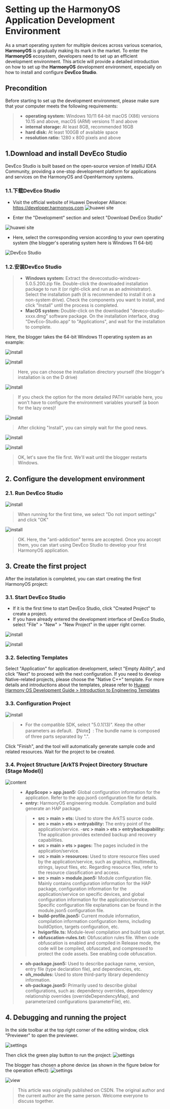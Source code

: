 # Setting up the HarmonyOS Application Development Environment
As a smart operating system for multiple devices across various scenarios, **HarmonyOS** is gradually making its mark in the market. To enter the **HarmonyOS** ecosystem, developers need to set up an efficient development environment. This article will provide a detailed introduction on how to set up the **HarmonyOS** development environment, especially on how to install and configure **DevEco Studio**.
## Precondition
Before starting to set up the development environment, please make sure that your computer meets the following requirements:

>  - **operating system:**
Windows 10/11 64-bit
macOS (X86) versions 10.15 and above, macOS (ARM) versions 11 and above
>  - **internal storage:**
> At least 8GB, recommended 16GB
>  - **hard disk:**
> At least 100GB of available space
>  - **resolution ratio:**
> 1280 x 800 pixels and above
## 1.Download and install DevEco Studio
DevEco Studio is built based on the open-source version of IntelliJ IDEA Community, providing a one-stop development platform for applications and services on the HarmonyOS and OpenHarmony systems.
### 1.1.下载DevEco Studio
- Visit the official website of Huawei Developer Alliance: https://developer.harmonyos.com
![huawei site](https://i-blog.csdnimg.cn/direct/e5765bf4fa024eed86981d934b9bf5f6.png)

- Enter the "Development" section and select "Download DevEco Studio"

![huawei site](https://i-blog.csdnimg.cn/direct/03a7c900561c4e8abaa7a1b35fe0c3a0.png)
- Here, select the corresponding version according to your own operating system (the blogger's operating system here is Windows 11 64-bit)

![DevEco Studio](https://i-blog.csdnimg.cn/direct/24cf7df88b054bdfac4ea32fc5a2bd0e.png)
### 1.2.安装DevEco Studio
> - **Windows system:**
> Extract the devecostudio-windows-5.0.5.200.zip file.
Double-click the downloaded installation package to run it (or right-click and run as an administrator).
Select the installation path (it is recommended to install it on a non-system drive).
Check the components you want to install, and click "Install" until the process is completed.
> - **MacOS system:**
> Double-click on the downloaded "deveco-studio-xxxx.dmg" software package.
On the installation interface, drag "DevEco-Studio.app" to "Applications", and wait for the installation to complete.

Here, the blogger takes the 64-bit Windows 11 operating system as an example:

![install](https://i-blog.csdnimg.cn/direct/f28cce20920949a2aa92a7c2eba952dd.png)

![install](https://i-blog.csdnimg.cn/direct/6b2c01dc04fe42ebb3fe80291367001a.png)
> Here, you can choose the installation directory yourself (the blogger's installation is on the D drive)

![install](https://i-blog.csdnimg.cn/direct/7ad77cfba04846b884e04c38d1c2c6f6.png)
> If you check the option for the more detailed PATH variable here, you won't have to configure the environment variables yourself (a boon for the lazy ones)!

![install](https://i-blog.csdnimg.cn/direct/2305543cc1f44554a69a16bf06c241b0.png)

> After clicking "Install", you can simply wait for the good news.

![install](https://i-blog.csdnimg.cn/direct/51398bf80b934f68a4c5b421012caca8.png)

![install](https://i-blog.csdnimg.cn/direct/dc604963a624408ea86b722368b241b9.png)

> OK, let's save the file first. We'll wait until the blogger restarts Windows.

## 2. Configure the development environment

### 2.1. Run DevEco Studio
![install](https://i-blog.csdnimg.cn/direct/572b37ea5ba0436ebb089e51b2a86010.png)


> When running for the first time, we select "Do not import settings" and click "OK"

![install](https://i-blog.csdnimg.cn/direct/ae72e69937bf4f399f2ff5cfb87faad3.png)

> OK. Here, the "anti-addiction" terms are accepted. Once you accept them, you can start using DevEco Studio to develop your first HarmonyOS application.

## 3. Create the first project
After the installation is completed, you can start creating the first HarmonyOS project:

### 3.1. Start DevEco Studio
- If it is the first time to start DevEco Studio, click "Created Project" to create a project.
- If you have already entered the development interface of DevEco Studio, select "File" > "New" > "New Project" in the upper right corner.

![install](https://i-blog.csdnimg.cn/direct/b18f87aca24f4b229bd671b35df056ce.png)

![install](https://i-blog.csdnimg.cn/direct/bbb702fec78c474cbe8d773be55f3f81.png)
### 3.2. Selecting Templates
Select "Application" for application development, select "Empty Ability", and click "Next" to proceed with the next configuration. If you need to develop Native-related projects, please choose the "Native C++" template. For more details and introductions about the templates, please refer to [Huawei Harmony OS Development Guide > Introduction to Engineering Templates](https://developer.huawei.com/consumer/cn/doc/harmonyos-guides-V13/ide-template-V13)

### 3.3. Configuration Project
![install](https://i-blog.csdnimg.cn/direct/5d8858cef46147b1bc6b71526a155973.png)

> - For the compatible SDK, select "5.0.1(13)". Keep the other parameters as default.
> 【Note】: The bundle name is composed of three parts separated by ".".

Click "Finish", and the tool will automatically generate sample code and related resources. Wait for the project to be created.

### 3.4. Project Structure [ArkTS Project Directory Structure (Stage Model)]

![content](https://i-blog.csdnimg.cn/direct/78a94c98d7ac488cb4c512df3bc24c53.png)

> - **AppScope > app.json5:** Global configuration information for the application. Refer to the app.json5 configuration file for details.
> - **entry:** HarmonyOS engineering module. Compilation and build generate an HAP package.
> > - **src > main > ets:** Used to store the ArkTS source code.
> > - **src > main > ets > entryability:** The entry point of the application/service.
> > -**src > main > ets > entrybackupability:** The application provides extended backup and recovery capabilities.
> > - **src > main > ets > pages:** The pages included in the application/service.
> > - s**rc > main > resources:** Used to store resource files used by the application/service, such as graphics, multimedia, strings, layout files, etc. Regarding resource files, refer to the resource classification and access.
> > - **src > main > module.json5:** Module configuration file. Mainly contains configuration information for the HAP package, configuration information for the application/service on specific devices, and global configuration information for the application/service. Specific configuration file explanations can be found in the module.json5 configuration file.
> > - **build-profile.json5:** Current module information, compilation information configuration items, including buildOption, targets configuration, etc.
> > - **hvigorfile.ts:** Module-level compilation and build task script.
> > - **obfuscation-rules.txt:** Obfuscation rules file. When code obfuscation is enabled and compiled in Release mode, the code will be compiled, obfuscated, and compressed to protect the code assets. See enabling code obfuscation.
 > - **oh-package.json5:** Used to describe package name, version, entry file (type declaration file), and dependencies, etc.
> - **oh_modules:** Used to store third-party library dependency information. 
> - **oh-package.json5:** Primarily used to describe global configurations, such as: dependency overrides, dependency relationship overrides (overrideDependencyMap), and parameterized configurations (parameterFile), etc.

## 4. Debugging and running the project
In the side toolbar at the top right corner of the editing window, click "Previewer" to open the previewer.

![settings](https://i-blog.csdnimg.cn/direct/925e165d9b0e4840b86ea9ae33c6abfe.png)

Then click the green play button to run the project:
![settings](https://i-blog.csdnimg.cn/direct/c041052e66d8477f96d5426a0c59aa30.png)

The blogger has chosen a phone device (as shown in the figure below for the operation effect):
![settings](https://i-blog.csdnimg.cn/direct/0fb4d07014244610895757e00adab688.png)

![view](https://i-blog.csdnimg.cn/direct/74a7435f18e1467fa5328a10e009f6c6.png)
> This article was originally published on CSDN. The original author and the current author are the same person. Welcome everyone to discuss together.

